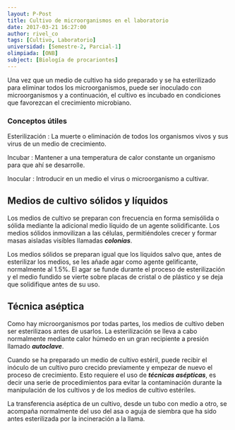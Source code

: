 ```yaml
---
layout: P-Post
title: Cultivo de microorganismos en el laboratorio
date: 2017-03-21 16:27:00
author: rivel_co
tags: [Cultivo, Laboratorio]
universidad: [Semestre-2, Parcial-1]
olimpiada: [ONB]
subject: [Biología de procariontes]
---
```


Una vez que un medio de cultivo ha sido preparado y se ha esterilizado para eliminar todos los microorganismos, puede ser inoculado con microorganismos y a continuación, el cultivo es incubado en condiciones que favorezcan el crecimiento microbiano.

### Conceptos útiles

Esterilización
 : La muerte o eliminación de todos los organismos vivos y sus virus de un medio de crecimiento.

Incubar
 : Mantener a una temperatura de calor constante un organismo para que ahí se desarrolle.

Inocular
 : Introducir en un medio el virus o microorganismo a cultivar.

## Medios de cultivo sólidos y líquidos

Los medios de cultivo se preparan con frecuencia en forma semisólida o sólida mediante la adicional medio líquido de un agente solidificante. Los medios sólidos inmovilizan a las células, permitiéndoles crecer y formar masas aisladas visibles llamadas ***colonias***.

Los medios sólidos se preparan igual que los líquidos salvo que, antes de esterilizar los medios, se les añade agar como agente gelificante, normalmente al 1.5%. El agar se funde durante el proceso de esterilización y el medio fundido se vierte sobre placas de cristal o de plástico y se deja que solidifique antes de su uso.

## Técnica aséptica

Como hay microorganismos por todas partes, los medios de cultivo deben ser esterilizaos antes de usarlos. La esterilización se lleva a cabo normalmente mediante calor húmedo en un gran recipiente a presión llamado ***autoclave***.

Cuando se ha preparado un medio de cultivo estéril, puede recibir el inóculo de un cultivo puro crecido previamente y empezar de nuevo el proceso de crecimiento. Esto requiere el uso de ***técnicas asépticas***, es decir una serie de procedimientos para evitar la contaminación durante la manipulación de los cultivos y de los medios de cultivo estériles.

La transferencia aséptica de un cultivo, desde un tubo con medio a otro, se acompaña normalmente del uso del asa o aguja de siembra que ha sido antes esterilizada por la incineración a la llama.